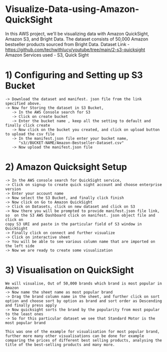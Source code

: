 # Visualize-Data-using-Amazon-QuickSight
In this AWS project, we'll be visualizing data with Amazon QuickSight, Amazon S3, and Bright Data. The dataset consists of 50,000 Amazon bestseller products sourced from Bright Data.
    Dataset Link - https://github.com/techwithlucy/youtube/tree/main/2-s3-quicksight
    Amazon Services used - S3, Quick Sight

# 1) Configuring and Setting up S3 Bucket
    -> Download the dataset and manifest. json file from the link specified above.
    -> Now for Storing the dataset in S3 Bucket,
       -> In the AWS Console search for S3
       -> Click on create bucket
       -> Enter the bucket name , keep all the setting to default and finally click create
       -> Now click on the bucket you created, and click on upload button to upload the csv file
       -> In the manifest.json file enter your bucket name, 
          "s3//BUCKET-NAME/Amazon-Bestseller-Dataset.csv"
       -> Now upload the manifest.json file

# 2) Amazon Quicksight Setup
    -> In the AWS console search for QuickSight service, 
    -> Click on signup to create quick sight account and choose enterprise version
    -> Enter your account name
    -> Now select the S3 Bucket, and finally click finish
    -> Now click on Go to Amazon QuickSight
    -> Click on Datasets, click on new dataset and click on S3
    -> Now there you will be prompted to provide manifest.json file link, so  on the S3 AWS Dashboard click on manifest. json object file and click on 
    copy S3 URI and paste in the particular field of S3 window in QuickSight
    -> Finally click on connect and further visualize
    -> Click on interactive sheet
    -> You will be able to see various column name that are imported on the left side
    -> Now we are ready to create some visualization

# 3) Visualisation on QuickSight
    We will visualise, Out of 50,000 brands which brand is most popular in Amazon
    -> Now name the sheet name as most popular brand
    -> Drag the brand column name in the sheet, and further click on sort option and choose sort by option as brand and sort order as Descending and finally press apply
    -> Now quicksight sorts the brand by the popularity from most popular to the least ones
    -> So for this particular dataset we see that Standard Motor is the most popular brand

    This was one of the example for visualisation for most popular brand, further more many other visualisations can be done for example comparing the prices of different best selling products, analysing the title of the best-selling products and many more.
